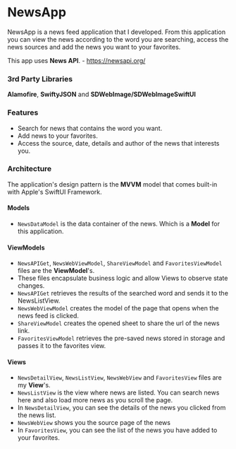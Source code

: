 # NewsApp

NewsApp is a news feed application that I developed. From this application you can view the news according to the word you are searching, 
access the news sources and add the news you want to your favorites.

This app uses **News API**. - https://newsapi.org/

### 3rd Party Libraries
**Alamofire**, **SwiftyJSON** and **SDWebImage/SDWebImageSwiftUI**

### Features

* Search for news that contains the word you want.
* Add news to your favorites.
* Access the source, date, details and author of the news that interests you.

### Architecture

The application's design pattern is the **MVVM** model that comes built-in with Apple's SwiftUI Framework.

#### Models
* `NewsDataModel` is the data container of the news. Which is a **Model** for this application.

#### ViewModels
* `NewsAPIGet`, `NewsWebViewModel`, `ShareViewModel` and `FavoritesViewModel` files are the **ViewModel**'s. 
* These files encapsulate business logic and allow Views to observe state changes.
* `NewsAPIGet` retrieves the results of the searched word and sends it to the NewsListView.
* `NewsWebViewModel` creates the model of the page that opens when the news feed is clicked.
* `ShareViewModel` creates the opened sheet to share the url of the news link.
* `FavoritesViewModel` retrieves the pre-saved news stored in storage and passes it to the favorites view.

#### Views
* `NewsDetailView`, `NewsListView`, `NewsWebView` and `FavoritesView` files are my **View**'s.
* `NewsListView` is the view where news are listed. You can search news here and also load more news as you scroll the page.
* In `NewsDetailView`, you can see the details of the news you clicked from the news list.
* `NewsWebView` shows you the source page of the news
* In `FavoritesView`, you can see the list of the news you have added to your favorites.

